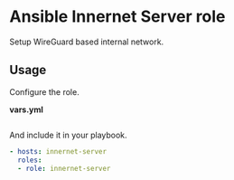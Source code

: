 # Ansible Innernet Server role

Setup WireGuard based internal network.

## Usage

Configure the role.

**vars.yml**

```yml

```

And include it in your playbook.

```yml
- hosts: innernet-server
  roles:
  - role: innernet-server
```
